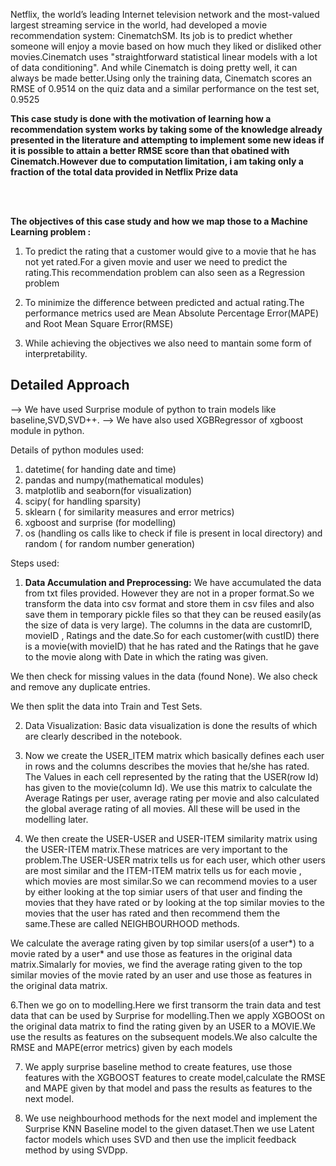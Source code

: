 Netflix, the world’s leading Internet television network and the most-valued largest streaming service in the world, had developed a movie recommendation system: CinematchSM. Its job is to predict whether someone will enjoy a movie based on how much they liked or disliked other movies.Cinematch uses "straightforward statistical linear models with a lot of data conditioning". And while Cinematch is doing pretty well, it can always be made better.Using only the training data, Cinematch scores an RMSE of 0.9514 on the quiz data and a similar performance on the test set, 0.9525</p>


<p><b>This case study is done with the motivation of learning how a recommendation system works by taking some of the knowledge already presented in the literature and attempting to implement some new ideas if it is possible to attain a better RMSE score than that obatined with Cinematch.However due to computation limitation, i am taking only a fraction of the total data provided in Netflix Prize data</b></p>

<br>
<br>

<p><b>The objectives of this case study and how we map those to a Machine Learning problem :</b></p> 

1. To predict the rating that a customer would give to a movie that he has not yet rated.For a given movie and user we need to predict the rating.This recommendation problem can also seen as a Regression problem <br>

2.	To minimize the difference between predicted and actual rating.The performance metrics used are Mean Absolute Percentage Error(MAPE) and Root Mean Square Error(RMSE)

3. While achieving the objectives we also need to mantain some form of interpretability.


<h2> Detailed Approach </h2>
--> We have used Surprise module of python to train models like baseline,SVD,SVD++.
--> We have also used XGBRegressor of xgboost module in python.

Details of python modules used:<br>
1. datetime( for handing date and time) <br>
2. pandas and numpy(mathematical modules) <br>
3. matplotlib and seaborn(for visualization) <br>
4. scipy( for handling sparsity)
5. sklearn ( for similarity measures and error metrics)<br>
6. xgboost and surprise (for modelling) <br>
7. os (handling os calls like to check if file is present in local directory) and random ( for  random number generation) <br>


Steps used: <br>

1. <b> Data Accumulation and Preprocessing:</b>  We have accumulated the data from txt files provided. However they are not in a proper format.So we transform the data into csv format and store them in csv files and also save them in temporary pickle files so that they can be reused easily(as the size of data is very large). The columns in the data are customrID, movieID , Ratings and the date.So for each customer(with custID) there is a movie(with movieID) that he has rated and the Ratings that he gave to the movie along with Date in which the rating was given.<br>

We then check for missing values in the data (found None). We also check and remove any duplicate entries.<br>

We then split the data into Train and Test Sets.<br>

2. Data Visualization: Basic data visualization is done the results of which are clearly described in the notebook.<br>

3. Now we create the USER_ITEM matrix which basically defines each user in rows and the columns describes the movies that he/she has rated. The Values in each cell represented by the rating that the USER(row Id) has given to the  movie(column Id). We use this matrix to calculate the Average Ratings per user, average rating per movie and also calculated the global average rating of all movies. All these will be used in the modelling later.<br>


5. We then create the USER-USER and USER-ITEM similarity matrix using the USER-ITEM matrix.These matrices are very important to the problem.The USER-USER matrix tells us for each user, which other users are most similar and the ITEM-ITEM matrix tells us for each movie , which movies are most similar.So we can recommend movies to a user by either looking at the top simiar users of that user and finding the movies that they have rated or by looking at the top similar movies to the movies that the user has rated and then recommend them the same.These are called NEIGHBOURHOOD methods.<br>

We calculate the average rating given by top similar users(of a user*) to a movie rated by a user* and use those as features in the original data matrix.Simalarly for movies, we find the average rating given to the top similar movies of the  movie rated by an  user and use those as features in the original data matrix.<br>


6.Then we go on to modelling.Here we first transorm the train data and test data that  can be used by Surprise for modelling.Then we apply XGBOOSt on the original data matrix to find the rating given by an USER to a MOVIE.We use the results as features on the subsequent models.We also calculte the RMSE and MAPE(error metrics) given by each models<br>


7. We apply surprise baseline method to create features, use those features with the XGBOOST features to create model,calculate the RMSE and MAPE given by that model and pass the results as features to the next model.<br>

8. We use neighbourhood methods for the next model and implement the Surprise KNN Baseline model to the given dataset.Then we use Latent factor models which uses SVD and then use the implicit feedback method by using SVDpp.
















 
    
